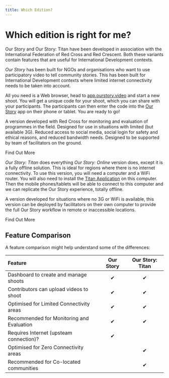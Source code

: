 ```yaml
---
title: Which Edition?
---
```


<ReadTime />

# Which edition is right for me? 

<Leader>

Our Story and Our Story: Titan have been developed in association with the International Federation of Red Cross and Red Crescent. Both these variants contain features that are useful for International Development contexts.

</Leader>

<el-tabs>

<el-tab-pane label="Our Story Online">

_Our Story_ has been built for NGOs and organisations who want to use participatory video to tell community stories. This has been built for International Development contexts where limited internet connectivity needs to be taken into account. 

All you need is a Web browser, head to [app.ourstory.video](https://app.ourstory.video) and start a new shoot. You will get a unique code for your shoot, which you can share with your participants. The participants can then enter the code into the [Our Story](https://play.google.com/store/apps/details?id=uk.ac.ncl.di.bootlegger.ifrc) app on their phone or tablet. You are ready to go! 

A version developed with Red Cross for monitoring and evaluation of programmes in the field. Designed for use in situations with limited \(but available 3G\). Reduced access to social media, social login for safety and ethical reasons, and reduced bandwidth needs. Designed to be supported by team of facilitators on the ground.

<LinkButton url="/quickstart/online/">Find Out More</LinkButton>

</el-tab-pane> 

<el-tab-pane label="Our Story Titan" name="1">

_Our Story: Titan_ does everything _Our Story: Online_ version does, except it is a fully offline solution. This is ideal for regions where there is no internet connectivity. To use this version, you will need a computer and a WiFi router. You will also need to install the [Titan Application](/quickstart/titan/) on this computer. Then the mobile phones/tablets will be able to connect to this computer and we can replicate the Our Story experience, totally offline.

A version developed for situations where no 3G or WiFi is available, this version can be deployed by facilitators on their own computer to provide the full Our Story workflow in remote or inaccessible locations.

<LinkButton url="/quickstart/titan/">Find Out More</LinkButton>

</el-tab-pane>

</el-tabs>

## Feature Comparison

A feature comparison might help understand some of the differences: 

| Feature | Our Story | Our Story: Titan |
| :--- | :---: | :---: |
| Dashboard to create and manage shoots | ✔ | ✔ |
| Contributors can upload videos to shoot | ✔ | ✔ |
| Optimised for Limited Connectivity areas |  ✔ | ✔ |
| Recommended for Monitoring and Evaluation |  ✔ |  ✔ |
| Requires Internet (upsteam connection)?  | ✔ |  |
| Optimised for Zero Connectivity areas |  | ✔ |
| Recommended for Co-located communities | | ✔ |